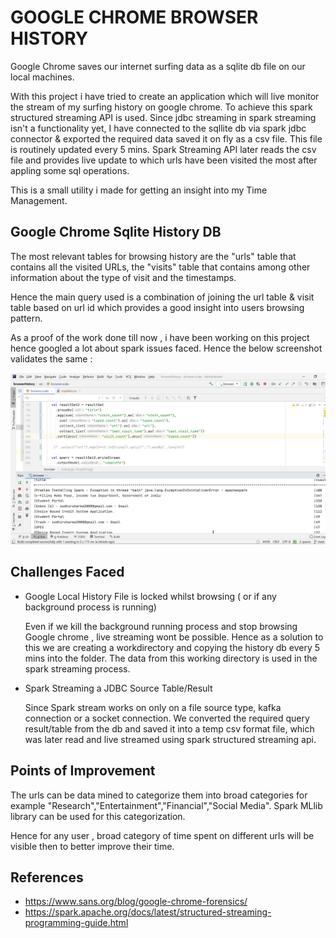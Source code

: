 # GOOGLE CHROME BROWSER HISTORY

Google Chrome saves our internet surfing data as a sqlite db file on our local machines.

With this project i have tried to create an application which will live monitor the stream of my surfing history on google chrome.
To achieve this spark structured streaming API is used. Since jdbc streaming in spark streaming isn't a functionality yet, I have connected
to the sqllite db via spark jdbc connector & exported the required data saved it on fly as a csv file.
This file is routinely updated every 5 mins.
Spark Streaming API later reads the csv file and provides live update to which urls have been visited the most after appling some sql operations.

This is a small utility i made for getting an insight into my Time Management.

## Google Chrome Sqlite History DB

The most relevant tables for browsing history are the "urls" table that contains all the visited URLs,
the "visits" table that contains among other information about the type of visit and the timestamps.

Hence the main query used is a combination of joining the url table &
visit table based on url id which provides a good insight into users browsing pattern.

As a proof of the work done till now , i have been working on this project hence googled a lot about spark issues faced.
Hence the below screenshot validates the same :

![](resources/input/SPARKPROJECT.PNG)

## Challenges Faced

- Google Local History File is locked whilst browsing ( or if any background process is running)
  
  Even if we kill the background running process and stop browsing Google chrome , live streaming wont be possible.
  Hence as a solution to this we are creating a workdirectory and copying the history db every 5 mins into the folder.
  The data from this working directory is used in the spark streaming process.
  
- Spark Streaming a JDBC Source Table/Result 
  
  Since Spark stream works on only on a file source type, kafka connection or a socket connection.
  We converted the required query result/table from the db and saved it into a temp csv format file,
  which was later read and live streamed using spark structured streaming api.

## Points of Improvement

The urls can be data mined to categorize them into broad categories for example "Research","Entertainment","Financial","Social Media".
Spark MLlib library can be used for this categorization.

Hence for any user , broad category of time spent on different urls will be visible then to better improve their time.

## References

- https://www.sans.org/blog/google-chrome-forensics/
- https://spark.apache.org/docs/latest/structured-streaming-programming-guide.html
